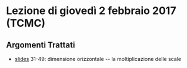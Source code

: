 # Lezione di giovedì 2 febbraio 2017 (TCMC)

## Argomenti Trattati

* [slides](http://www.slideshare.net/NicolaBernardini2/tecniche-compositive-della-musica-contemporanea) 31-49: dimensione orizzontale -- la moltiplicazione delle scale
